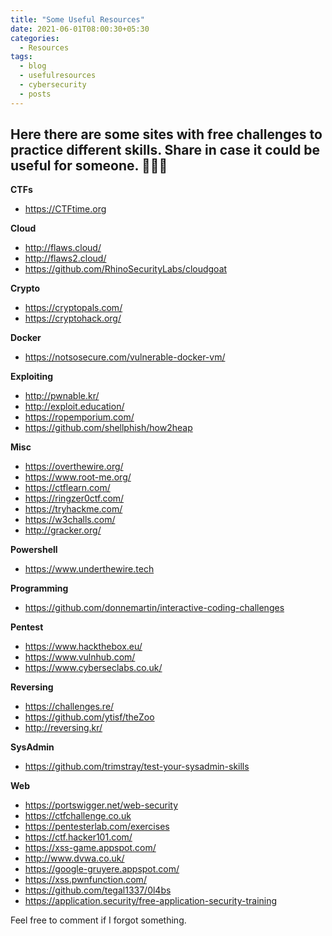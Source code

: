 ```yaml
---
title: "Some Useful Resources"
date: 2021-06-01T08:00:30+05:30
categories:
  - Resources
tags:
  - blog
  - usefulresources
  - cybersecurity
  - posts
---
```

<script data-ad-client="ca-pub-7343720216522642" async src="https://pagead2.googlesyndication.com/pagead/js/adsbygoogle.js"></script>

## Here there are some sites with free challenges to practice different skills. Share in case it could be useful for someone. :notebook::green_book::orange_book:

**CTFs**
- https://CTFtime.org

**Cloud**
- http://flaws.cloud/
- http://flaws2.cloud/
- https://github.com/RhinoSecurityLabs/cloudgoat

**Crypto**
- https://cryptopals.com/
- https://cryptohack.org/

**Docker**
- https://notsosecure.com/vulnerable-docker-vm/

**Exploiting**
- http://pwnable.kr/
- http://exploit.education/
- https://ropemporium.com/
- https://github.com/shellphish/how2heap

**Misc**
- https://overthewire.org/
- https://www.root-me.org/
- https://ctflearn.com/
- https://ringzer0ctf.com/
- https://tryhackme.com/
- https://w3challs.com/
- http://gracker.org/
<script data-ad-client="ca-pub-7343720216522642" async src="https://pagead2.googlesyndication.com/pagead/js/adsbygoogle.js"></script>

**Powershell**
- https://www.underthewire.tech

**Programming**
- https://github.com/donnemartin/interactive-coding-challenges

**Pentest**
- https://www.hackthebox.eu/
- https://www.vulnhub.com/
- https://www.cyberseclabs.co.uk/

**Reversing**
- https://challenges.re/
- https://github.com/ytisf/theZoo
- http://reversing.kr/

**SysAdmin**
- https://github.com/trimstray/test-your-sysadmin-skills

**Web**
- https://portswigger.net/web-security
- https://ctfchallenge.co.uk
- https://pentesterlab.com/exercises
- https://ctf.hacker101.com/
- https://xss-game.appspot.com/
- http://www.dvwa.co.uk/
- https://google-gruyere.appspot.com/
- https://xss.pwnfunction.com/
- https://github.com/tegal1337/0l4bs
- https://application.security/free-application-security-training

Feel free to comment if I forgot something.
<script data-ad-client="ca-pub-7343720216522642" async src="https://pagead2.googlesyndication.com/pagead/js/adsbygoogle.js"></script>